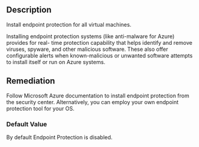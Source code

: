 ## Description

Install endpoint protection for all virtual machines.

Installing endpoint protection systems (like anti-malware for Azure) provides for real- time protection capability that helps identify and remove viruses, spyware, and other malicious software. These also offer configurable alerts when known-malicious or unwanted software attempts to install itself or run on Azure systems.

## Remediation

Follow Microsoft Azure documentation to install endpoint protection from the security center. Alternatively, you can employ your own endpoint protection tool for your OS.

### Default Value

By default Endpoint Protection is disabled.
